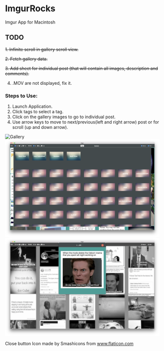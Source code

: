 # ImgurRocks
Imgur App for Macintosh

## TODO
~~1. Infinite scroll in gallery scroll view.~~

~~2. Fetch gallery data.~~

~~3. Add sheet for individual post (that will contain all images, description and comments).~~

4. .MOV are not displayed, fix it.

### Steps to Use:
1. Launch Application.
2. Click tags to select a tag.
3. Click on the gallery images to go to individual post.
4. Use arrow keys to move to next/previous(left and right arrow) post or for scroll (up and down arrow).

![Gallery](https://github.com/triandicant/ImgurRocks/blob/master/snaps/Screen%20Shot%202018-02-02%20at%208.32.51%20PM.png)
![Tags](https://github.com/triandicant/ImgurRocks/blob/master/snaps/Screen%20Shot%202018-02-02%20at%208.33.00%20PM.png)
![Post](https://github.com/triandicant/ImgurRocks/blob/master/snaps/Screen%20Shot%202018-02-02%20at%208.33.51%20PM.png)


Close button Icon made by Smashicons from www.flaticon.com 
